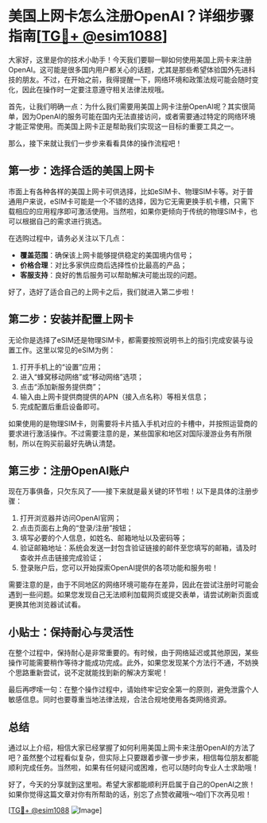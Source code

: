 # 美国上网卡怎么注册OpenAI？详细步骤指南[[TG💪+ @esim1088](https://t.me/s/esim1088)]

大家好，这里是你的技术小助手！今天我们要聊一聊如何使用美国上网卡来注册OpenAI。这可能是很多国内用户都关心的话题，尤其是那些希望体验国外先进科技的朋友。不过，在开始之前，我得提醒一下，网络环境和政策法规可能会随时变化，因此在操作时一定要注意遵守相关法律法规哦。

首先，让我们明确一点：为什么我们需要用美国上网卡注册OpenAI呢？其实很简单，因为OpenAI的服务可能在国内无法直接访问，或者需要通过特定的网络环境才能正常使用。而美国上网卡正是帮助我们实现这一目标的重要工具之一。

那么，接下来就让我们一步步来看看具体的操作流程吧！

## 第一步：选择合适的美国上网卡

市面上有各种各样的美国上网卡可供选择，比如eSIM卡、物理SIM卡等。对于普通用户来说，eSIM卡可能是一个不错的选择，因为它无需更换手机卡槽，只需下载相应的应用程序即可激活使用。当然啦，如果你更倾向于传统的物理SIM卡，也可以根据自己的需求进行挑选。

在选购过程中，请务必关注以下几点：
- **覆盖范围**：确保该上网卡能够提供稳定的美国境内信号；
- **价格合理**：对比多家供应商后选择性价比最高的产品；
- **客服支持**：良好的售后服务可以帮助解决可能出现的问题。

好了，选好了适合自己的上网卡之后，我们就进入第二步啦！

## 第二步：安装并配置上网卡

无论你是选择了eSIM还是物理SIM卡，都需要按照说明书上的指引完成安装与设置工作。这里以常见的eSIM为例：

1. 打开手机上的“设置”应用；
2. 进入“蜂窝移动网络”或“移动网络”选项；
3. 点击“添加新服务提供商”；
4. 输入由上网卡提供商提供的APN（接入点名称）等相关信息；
5. 完成配置后重启设备即可。

如果使用的是物理SIM卡，则需要将卡片插入手机对应的卡槽中，并按照运营商的要求进行激活操作。不过需要注意的是，某些国家和地区对国际漫游业务有所限制，所以在购买前最好先确认清楚。

## 第三步：注册OpenAI账户

现在万事俱备，只欠东风了——接下来就是最关键的环节啦！以下是具体的注册步骤：

1. 打开浏览器并访问OpenAI官网；
2. 点击页面右上角的“登录/注册”按钮；
3. 填写必要的个人信息，如姓名、邮箱地址以及密码等；
4. 验证邮箱地址：系统会发送一封包含验证链接的邮件至您填写的邮箱，请及时查收并点击链接完成验证；
5. 登录账户后，您可以开始探索OpenAI提供的各项功能和服务啦！

需要注意的是，由于不同地区的网络环境可能存在差异，因此在尝试注册时可能会遇到一些问题。如果您发现自己无法顺利加载网页或提交表单，请尝试刷新页面或更换其他浏览器试试看。

## 小贴士：保持耐心与灵活性

在整个过程中，保持耐心是非常重要的。有时候，由于网络延迟或其他原因，某些操作可能需要稍作等待才能成功完成。此外，如果您发现某个方法行不通，不妨换个思路重新尝试，说不定就能找到新的解决方案呢！

最后再啰嗦一句：在整个操作过程中，请始终牢记安全第一的原则，避免泄露个人敏感信息。同时也要尊重当地法律法规，合法合规地使用各类网络资源。

## 总结

通过以上介绍，相信大家已经掌握了如何利用美国上网卡来注册OpenAI的方法了吧？虽然整个过程看似复杂，但实际上只要跟着步骤一步步来，相信每位朋友都能顺利完成任务。当然啦，如果有任何疑问或困难，也可以随时向专业人士求助哦！

好了，今天的分享就到这里啦。希望大家都能顺利开启属于自己的OpenAI之旅！如果你觉得这篇文章对你有所帮助的话，别忘了点赞收藏哦～咱们下次再见啦！

[[TG💪+ @esim1088](https://t.me/s/esim1088) ![Image](https://i.postimg.cc/4NQfJmqS/Snipaste-2025-05-13-00-14-12.png)]